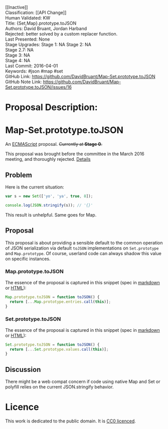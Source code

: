 [[Inactive]]<br>Classification: [[API Change]]<br>Human Validated: KW<br>Title: {Set,Map}.prototype.toJSON<br>Authors: David Bruant, Jordan Harband<br>Rejected: better solved by a custom replacer function.<br>Last Presented: None<br>Stage Upgrades:
Stage 1: NA
Stage 2: NA  
Stage 2.7: NA  
Stage 3: NA  
Stage 4: NA<br>Last Commit: 2016-04-01<br>Keywords: #json #map #set<br>GitHub Link: https://github.com/DavidBruant/Map-Set.prototype.toJSON <br>GitHub Note Link: https://github.com/DavidBruant/Map-Set.prototype.toJSON/issues/16
# Proposal Description:<br>
# Map-Set.prototype.toJSON

An [ECMAScript](https://github.com/tc39/ecma262) proposal. ~~Currently at **Stage 0**.~~

This proposal was brought before the committee in the March 2016 meeting, and thoroughly rejected. [Details](https://github.com/DavidBruant/Map-Set.prototype.toJSON/issues/16)

## Problem

Here is the current situation:

````js
var s = new Set(['yo', 'ya', true, 8]);

console.log(JSON.stringify(s)); // '{}'
````

This result is unhelpful. Same goes for Map.


## Proposal

This proposal is about providing a sensible default to the common operation of JSON serialization via default `toJSON` implementations on `Set.prototype` and `Map.prototype`. Of course, userland code can always shadow this value on specific instances.

### Map.prototype.toJSON

The essence of the proposal is captured in this snippet (spec in [markdown](spec.md#mapprototypetojson--) or [HTML](http://davidbruant.github.io/Map-Set.prototype.toJSON/#Map.prototype.toJSON)):

````js
Map.prototype.toJSON = function toJSON() {
  return [...Map.prototype.entries.call(this)];
}
````

### Set.prototype.toJSON

The essence of the proposal is captured in this snippet (spec in [markdown](spec.md#setprototypetojson--) or [HTML](http://davidbruant.github.io/Map-Set.prototype.toJSON/#Set.prototype.toJSON)):

````js
Set.prototype.toJSON = function toJSON() {
  return [...Set.prototype.values.call(this)];
}
````

## Discussion

There might be a web compat concern if code using native Map and Set or polyfill relies on the current JSON.stringify behavior.


# Licence

This work is dedicated to the public domain. It is [CC0 licenced](https://creativecommons.org/publicdomain/zero/1.0/).